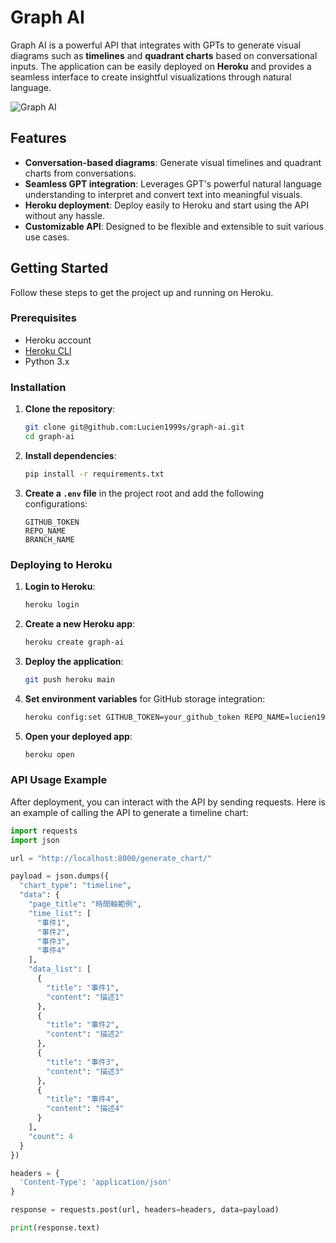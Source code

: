 # Graph AI

Graph AI is a powerful API that integrates with GPTs to generate visual diagrams such as **timelines** and **quadrant charts** based on conversational inputs. The application can be easily deployed on **Heroku** and provides a seamless interface to create insightful visualizations through natural language.

![Graph AI](static/timeline.png)

## Features

- **Conversation-based diagrams**: Generate visual timelines and quadrant charts from conversations.
- **Seamless GPT integration**: Leverages GPT's powerful natural language understanding to interpret and convert text into meaningful visuals.
- **Heroku deployment**: Deploy easily to Heroku and start using the API without any hassle.
- **Customizable API**: Designed to be flexible and extensible to suit various use cases.

## Getting Started

Follow these steps to get the project up and running on Heroku.

### Prerequisites

- Heroku account
- [Heroku CLI](https://devcenter.heroku.com/articles/heroku-cli)
- Python 3.x

### Installation

1. **Clone the repository**:
    ```bash
    git clone git@github.com:Lucien1999s/graph-ai.git
    cd graph-ai
    ```

2. **Install dependencies**:
    ```bash
    pip install -r requirements.txt
    ```

3. **Create a `.env` file** in the project root and add the following configurations:
    ```
    GITHUB_TOKEN
    REPO_NAME
    BRANCH_NAME
    ```

### Deploying to Heroku

1. **Login to Heroku**:
    ```bash
    heroku login
    ```

2. **Create a new Heroku app**:
    ```bash
    heroku create graph-ai
    ```

3. **Deploy the application**:
    ```bash
    git push heroku main
    ```

4. **Set environment variables** for GitHub storage integration:
    ```bash
    heroku config:set GITHUB_TOKEN=your_github_token REPO_NAME=lucien1999s/graph-ai-storage BRANCH_NAME=main
    ```

5. **Open your deployed app**:
    ```bash
    heroku open
    ```

### API Usage Example

After deployment, you can interact with the API by sending requests. Here is an example of calling the API to generate a timeline chart:

```python
import requests
import json

url = "http://localhost:8000/generate_chart/"

payload = json.dumps({
  "chart_type": "timeline",
  "data": {
    "page_title": "時間軸範例",
    "time_list": [
      "事件1",
      "事件2",
      "事件3",
      "事件4"
    ],
    "data_list": [
      {
        "title": "事件1",
        "content": "描述1"
      },
      {
        "title": "事件2",
        "content": "描述2"
      },
      {
        "title": "事件3",
        "content": "描述3"
      },
      {
        "title": "事件4",
        "content": "描述4"
      }
    ],
    "count": 4
  }
})

headers = {
  'Content-Type': 'application/json'
}

response = requests.post(url, headers=headers, data=payload)

print(response.text)
```